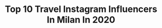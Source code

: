 ---
title: Top 10 Travel Instagram Influencers In Milan In 2020
description: >-
  Find top travel Instagram influencers in Milan in 2020. Most popular hashtags: #iorestoacasa #milano #food #italy.
platform: Instagram
profiles:
  - username: "iltitanico23"
    fullname: >-
      Andrea Franchini 🕉
    location: "Italy"
    followers: 231604
    engagement: 152
    commentsToLikes: 0.123787
    id: ck5q94bn79bs10i111lbr7e5k
    verified: false
    hashtags: "#book, #golden, #stronger, #redandblack"
  - username: "cavallini.caterina"
    fullname: >-
      Caterina Cavallini
    location: "Italy"
    followers: 42989
    engagement: 278
    commentsToLikes: 0.050960
    id: ck55o4rwo7mbv0i1165d6mpxr
    verified: false
    hashtags: "#yoins, #skincareproducts, #body, #trentino"
  - username: "thewinesouls_"
    fullname: >-
      |ᴛʜᴇᴡɪɴᴇsᴏᴜʟs|Andrea Anselmino
    location: "Italy"
    followers: 7599
    engagement: 1021
    commentsToLikes: 0.219954
    id: ck0w5yqbe62rz0i19bb4pxvob
    verified: false
    hashtags: "#sparklingwine, #iseolake, #winelifestyle, #christmastime"
  - username: "hellergratitude"
    fullname: >-
      ✨HeLLeR Gratitude 💕Modella 💕
    location: "Italy"
    followers: 37023
    engagement: 175
    commentsToLikes: 0.216475
    id: ck6ualcv847b90j71go3knmf6
    verified: false
    hashtags: "#ilovemyjob, #influencerstyle, #italiazonarossa, #covid2019"
  - username: "pettinaribenedetta"
    fullname: >-
      Pettinari Benedetta
    location: "Italy"
    followers: 18636
    engagement: 174
    commentsToLikes: 0.018652
    id: ck13644v24ods0i19bctzwdkb
    verified: false
    hashtags: "#girlpower, #fitness, #ricette, #jesolo"
  - username: "camillina86_"
    fullname: >-
      Camilla Corsini
    location: "Italy"
    followers: 9125
    engagement: 1000
    commentsToLikes: 0.070800
    id: ck8t1zesbxnps0j78dtbmzkdb
    verified: false
    hashtags: "#triathletes, #instaswim, #swimmingaddict, #athome"
  - username: "accadeintavola"
    fullname: >-
      ACCADEinTAVOLA MariangelaRusso
    location: "Italy"
    followers: 7090
    engagement: 583
    commentsToLikes: 0.129186
    id: ck0vzivcj9bsa0i19v8p8vsa2
    verified: false
    hashtags: "#comfortfood, #vintageaesthetic, #lievitomadre, #vivodilentezze"
  - username: "melissatanii"
    fullname: >-
      𝑀𝐸𝐿𝐼𝑆𝑆𝐴 𝑇𝐴𝑁𝐼 💕💅🏻✨
    location: "Italy"
    followers: 256989
    engagement: 1361
    commentsToLikes: 0.011531
    id: ck5zs1lvhxnge0i14wevmjg3y
    verified: false
    hashtags: "#gifted, #smashboxitaly, #sophia, #serpeverdemakeup"
  - username: "ncgentile"
    fullname: >-
      NataliaCarmen
    location: "Italy"
    followers: 46398
    engagement: 321
    commentsToLikes: 0.049583
    id: ck14ktebyr85b0i19a4lz9rha
    verified: false
    hashtags: "#stayhome, #thinkingabout, #milan, #family"
  - username: "nickywide"
    fullname: >-
      Nicky Wide | Dj Musician Prod
    location: "Italy"
    followers: 23837
    engagement: 689
    commentsToLikes: 0.004259
    id: ck600synge7rv0i14pea2eta7
    verified: false
    hashtags: "#producer, #photography, #selfie, #february"
---